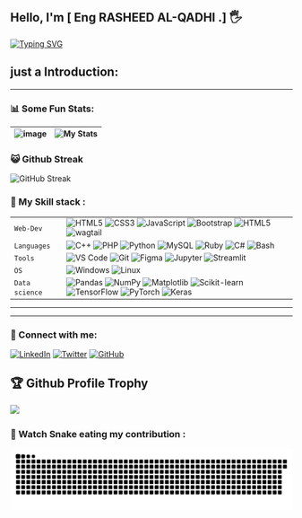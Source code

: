 ## Hello, I'm [ Eng RASHEED AL-QADHI .] :raised_hand_with_fingers_splayed:

[![Typing SVG](https://readme-typing-svg.demolab.com?font=Fira+Code&duration=500&pause=1020&center=%D8%AD%D9%82%D9%8A%D9%82%D9%8A&vCenter=%D8%AE%D8%B7%D8%A3+%D8%B4%D9%86%D9%8A%D8%B9&multiline=true&repeat=%D8%AE%D8%B7%D8%A3+%D8%B4%D9%86%D9%8A%D8%B9&width=435&height=72&lines=I'm+a+Data+Scientist+With+Python+and;Data+Science+For+Marketing+Analyst)](https://git.io/typing-svg)

## just a Introduction: 


---




### 📊 Some Fun Stats:
| ![image](https://github-readme-stats.vercel.app/api?username=shadowYEM&&show_icons=true&title_color=ffff88ff&icon_color=bb2acf&text_color=daf7dc&bg_color=151515) | ![My Stats](https://github-readme-stats.vercel.app/api/top-langs/?username=spyder15&theme=midnight-purple) | 
| --- | --- |


### 😺 Github Streak 
![GitHub Streak](https://github-readme-streak-stats.herokuapp.com/?user=Spyder15&theme=gruvbox&background=1A0505FB(https://git.io/streak-stats)) 

### 🍁 My Skill stack :

|               |           |
|       ---     |    ---    |
| `Web-Dev`     | ![HTML5](https://img.shields.io/badge/-HTML5-CC2400?style=for-the-badge&logo=html5&logoColor=white) ![CSS3](https://img.shields.io/badge/-CSS3-E24800?style=for-the-badge&logo=css3) ![JavaScript](https://img.shields.io/badge/-JavaScript-FE7601?style=for-the-badge&logo=javascript) ![Bootstrap](https://img.shields.io/badge/bootstrap-FE9A00?style=for-the-badge&logo=bootstrap&logoColor=white) ![HTML5](https://img.shields.io/badge/django-092E20?style=for-the-badge&logo=django&logoColor=white) ![wagtail](https://img.shields.io/badge/wagtail-FFB83F?style=for-the-badge&logo=wagtail&logoColor=white)|
| `Languages`   | ![C++](https://img.shields.io/badge/-C++-034D9A?style=for-the-badge&logo=c%2B%2B) ![PHP](https://img.shields.io/badge/php-777BB4?style=for-the-badge&logo=php&logoColor=white) ![Python](https://img.shields.io/badge/-Python-1F65AC?style=for-the-badge&logo=Python&logoColor=white) ![MySQL](https://img.shields.io/badge/-MySQL-307BBD?style=for-the-badge&logo=mysql&logoColor=white) ![Ruby](https://img.shields.io/badge/ruby-CC342D?style=for-the-badge&logo=ruby&logoColor=white) ![C#](https://img.shields.io/badge/c%23-239120?style=for-the-badge&logo=c-sharp&logoColor=white) ![Bash](https://img.shields.io/badge/-Bash-4EAA25?style=for-the-badge&logo=gnu-bash&logoColor=white)|
| `Tools`       | ![VS Code](https://img.shields.io/badge/Visual_Studio_Code-5D1A60?style=for-the-badge&logo=visual%20studio%20code&logoColor=white) ![Git](https://img.shields.io/badge/Git-682181?style=for-the-badge&logo=git&logoColor=white) ![Figma](https://img.shields.io/badge/figma-%23F24E1E.svg?style=for-the-badge&logo=figma&logoColor=white) ![Jupyter](https://img.shields.io/badge/Jupyter-F37626?style=for-the-badge&logo=Jupyter&logoColor=white) ![Streamlit](https://img.shields.io/badge/Streamlit-FF4B4B?style=for-the-badge&logo=streamlit&logoColor=white)|
| `OS`       | ![Windows](https://img.shields.io/badge/Windows-0078D6?style=for-the-badge&logo=windows&logoColor=white) ![Linux](https://img.shields.io/badge/Linux-FCC624?style=for-the-badge&logo=linux&logoColor=black)|
| `Data science`       | ![Pandas](https://img.shields.io/badge/Pandas-150458?style=for-the-badge&logo=pandas&logoColor=white) ![NumPy](https://img.shields.io/badge/Numpy-013243?style=for-the-badge&logo=numpy&logoColor=white) ![Matplotlib](https://img.shields.io/badge/Matplotlib-013243?style=for-the-badge&logo=matplotlib&logoColor=white) ![Scikit-learn](https://img.shields.io/badge/Scikitlearn-F7931E?style=for-the-badge&logo=scikit-learn&logoColor=white) ![TensorFlow](https://img.shields.io/badge/TensorFlow-FF6F00?style=for-the-badge&logo=TensorFlow&logoColor=white) ![PyTorch](https://img.shields.io/badge/PyTorch-EE4C2C?style=for-the-badge&logo=PyTorch&logoColor=white) ![Keras](https://img.shields.io/badge/Keras-D00000?style=for-the-badge&logo=Keras&logoColor=white)|



___  


 

___  

### 🤝 Connect with me:

[![LinkedIn](https://img.shields.io/badge/LinkedIn-0077B5?style=for-the-badge&logo=linkedin&logoColor=white)](https://www.linkedin.com/in/shadowYE)
[![Twitter](https://img.shields.io/badge/Twitter-1DA1F2?style=for-the-badge&logo=twitter&logoColor=white)](https://twitter.com/shadowYEM)
[![GitHub](https://img.shields.io/badge/GitHub-100000?style=for-the-badge&logo=github&logoColor=white)](https://github.com/shadowYEM)



<h2>🏆 Github Profile Trophy</h2>
<a href="https://github.com/ryo-ma/github-profile-trophy">
  <img height="180" src="https://github-profile-trophy.vercel.app/?username=shadowYEM&column=8&theme=algolia&no-frame=true"/>
</a>




### 🐍 Watch Snake eating my contribution :
![snake svg](https://github.com/shadowYEM/shadowYEM/blob/e8128c67d6f1dc57c5e98bfcc1d894a9d10d1129/github-user-contribution.svg)
































































